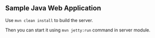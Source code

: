 ## Sample Java Web Application

Use `mvn clean install` to build the server.

Then you can start it using `mvn jetty:run` command in server module.